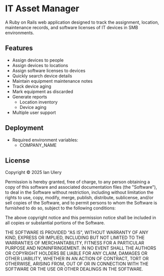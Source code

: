 # IT Asset Manager
A Ruby on Rails web application designed to track the assignment, location, maintenance records, and software licenses of IT devices in SMB environments.

## Features
- Assign devices to people
- Assign devices to locations
- Assign software licenses to devices
- Quickly search device details
- Maintain equipment maintenance notes
- Track device aging
- Mark equipment as discarded
- Generate reports
  - Location inventory
  - Device aging
- Multiple user support

## Deployment
- Required environment variables:
    - COMPANY_NAME

## License
Copyright © 2025 Ian Ulery

Permission is hereby granted, free of charge, to any person obtaining a copy of this software and associated documentation files (the "Software"), to deal in the Software without restriction, including without limitation the rights to use, copy, modify, merge, publish, distribute, sublicense, and/or sell copies of the Software, and to permit persons to whom the Software is furnished to do so, subject to the following conditions:

The above copyright notice and this permission notice shall be included in all copies or substantial portions of the Software.

THE SOFTWARE IS PROVIDED "AS IS", WITHOUT WARRANTY OF ANY KIND, EXPRESS OR IMPLIED, INCLUDING BUT NOT LIMITED TO THE WARRANTIES OF MERCHANTABILITY, FITNESS FOR A PARTICULAR PURPOSE AND NONINFRINGEMENT. IN NO EVENT SHALL THE AUTHORS OR COPYRIGHT HOLDERS BE LIABLE FOR ANY CLAIM, DAMAGES OR OTHER LIABILITY, WHETHER IN AN ACTION OF CONTRACT, TORT OR OTHERWISE, ARISING FROM, OUT OF OR IN CONNECTION WITH THE SOFTWARE OR THE USE OR OTHER DEALINGS IN THE SOFTWARE.
